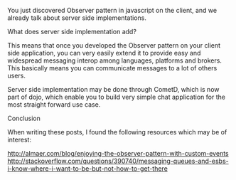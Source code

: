 You just discovered Observer pattern in javascript on the client, and we already talk about server side implementations.

What does server side implementation add?

This means that once you developed the Observer pattern on your client side application, you can very easily extend it to provide easy and widespread messaging interop among languages, platforms and brokers. This basically means you can communicate messages to a lot of others users.

Server side implementation may be done through CometD, which is now part of dojo, which enable you to build very simple chat application for the most straight forward use case.

Conclusion

When writing these posts, I found the following resources which may be of interest:

http://almaer.com/blog/enjoying-the-observer-pattern-with-custom-events
http://stackoverflow.com/questions/390740/messaging-queues-and-esbs-i-know-where-i-want-to-be-but-not-how-to-get-there